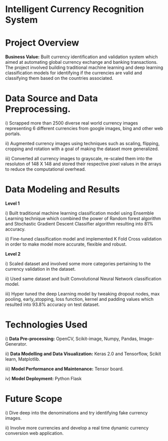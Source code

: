 # Intelligent Currency Recognition System

# Project Overview

**Business Value:** Built currency identification and validation system which aimed at automating global currency exchange and banking transactions. The project involved building traditional machine learning and deep learning classification models for identifying if the currencies are valid and classifying them based on the countries associated.    
# Data Source and Data Preprocessing. 

i) Scrapped more than 2500 diverse real world currency images representing 6 different currencies from google images, bing and other web portals.

ii) Augmented currency images using techniques such as scaling, flipping, cropping and rotation with a goal of making the dataset more generalized.

iii) Converted all currency images to grayscale, re-scaled them into the resoluton of 148 X 148 and stored their respective pixel values in the arrays to reduce the computational overhead.  

# Data Modeling and Results

**Level 1**

i) Built traditional machine learning classification model using Ensemble Learning technique which combined the power of Random forest algorithm and Stochastic Gradient Descent Classifier algorithm resulting into 81% accuracy. 

ii) Fine-tuned classification model and implemented K Fold Cross validation in order to make model more accurate, flexible and robust. 

**Level 2**

i) Scaled dataset and involved some more categories pertaining to the currency validation in the dataset. 

ii) Used same dataset and built Convolutional Neural Network classification model. 

iii) Hyper tuned the deep Learning model by tweaking dropout nodes, max pooling, early_stopping, loss function, kernel and padding values which resulted into 93.8% accuracy on 
test dataset. 

# Technologies Used

i) **Data Pre-processing:** OpenCV, Scikit-image, Numpy, Pandas, Image-Generator.

ii) **Data Modelling and Data Visualization:** Keras 2.0 and Tensorflow, Scikit learn, Matplotlib.

iii) **Model Performance and Maintenance:** Tensor board. 

iv) **Model Deployment:** Python Flask 

# Future Scope

i) Dive deep into the denominations and try identifying fake currency images. 

ii) Involve more currencies and develop a real time dynamic currency conversion web application.  

